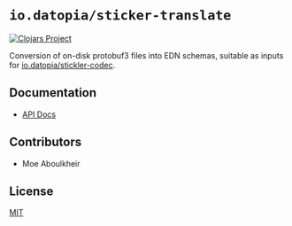 # `io.datopia/sticker-translate`

 [![Clojars
Project](http://clojars.org/io.datopia/stickler-translate/latest-version.svg)](http://clojars.org/io.datopia/stickler-translate)

Conversion of on-disk protobuf3 files into EDN schemas, suitable as inputs for [io.datopia/stickler-codec](../codec).

## Documentation
 - [API Docs](https://datopia.github.io/stickler/stickler-translate/)

## Contributors

- Moe Aboulkheir

## License

[MIT](LICENSE)
